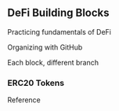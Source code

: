 ## DeFi Building Blocks

<p>Practicing fundamentals of DeFi</p>

<p>Organizing with GitHub</p>

<p>Each block, different branch</p>

### ERC20 Tokens

<p>Reference <https://eips.ethereum.org/EIPS/eip-20></p>
